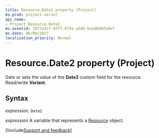 ```yaml
---
title: Resource.Date2 property (Project)
ms.prod: project-server
api_name:
- Project.Resource.Date2
ms.assetid: 1977a3c7-dfff-6f91-a546-ba1d6d8fb0ef
ms.date: 06/08/2017
localization_priority: Normal
---
```



# Resource.Date2 property (Project)

Gets or sets the value of the  **Date2** custom field for the resource. Read/write **Variant**.


## Syntax

_expression_. `Date2`

_expression_ A variable that represents a [Resource](./Project.Resource.md) object.

[!include[Support and feedback](~/includes/feedback-boilerplate.md)]